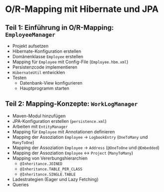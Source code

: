 # O/R-Mapping mit Hibernate und JPA

## Teil 1: Einführung in O/R-Mapping: `EmployeeManager`

* Projekt aufsetzen
* Hibernate-Konfiguration erstellen
* Domänenklasse `Employee` erstellen
* Mapping für `Employee` mit Config-File (`Employee.hbm.xml`)
* Persistenzcode implementieren
* `HibernateUtil` entwicklen
* Testen
    +  Datenbank-View konfigurieren
    + Hauptprogramm starten

## Teil 2: Mapping-Konzepte: `WorkLogManager`

* Maven-Modul hinzufügen
* JPA-Konfiguration erstellen (`persistence.xml`)
* Arbeiten mit `EntityManager`
* Mapping für `Employee` mit Annotationen definieren
* Mapping der Assoziation `Employee` -> `LogbookEntry` (`OneToMany` und `ManyToOne`)
* Mapping der Assoziation `Employee` -> `Address` (`@OneToOne` und `@Embedded`)
* Mapping der Assoziation `Employee` <-> `Project` (`ManyToMany`)
* Mapping von Vererbungshierarchien
    + `@Inheritance.JOINED`
    + `@Inheritance.TABLE_PER_CLASS`
    + `@Inheritance.SINGLE.TABLE`
* Ladestrategien (Eager und Lazy Fetching)
* Queries


